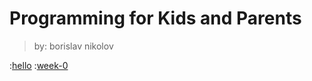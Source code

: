 # Programming for Kids and Parents

> by: borislav nikolov

<div style="page-break-before:always"></div>

:[hello](./hello.md)
:[week-0](./week-0.md)
